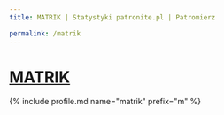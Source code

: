 ```yaml
---
title: MATRIK | Statystyki patronite.pl | Patromierz

permalink: /matrik
---
```


# [MATRIK](https://patronite.pl/matrik)

{% include profile.md name="matrik" prefix="m" %}
